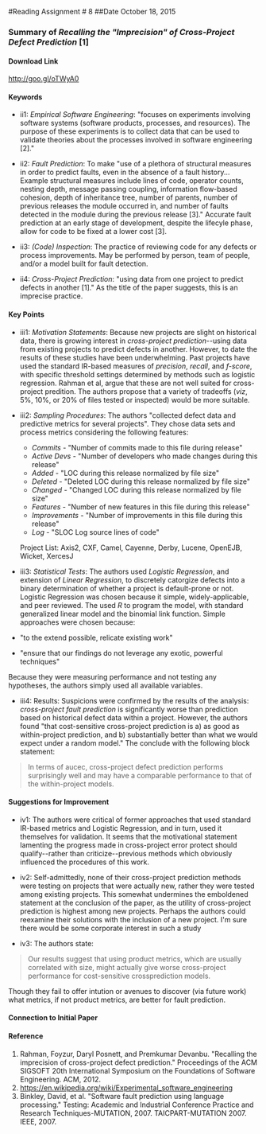 #Reading Assignment # 8
##Date October 18, 2015 
### Summary of *Recalling the "Imprecision" of Cross-Project Defect Prediction* [1] 

#### Download Link
http://goo.gl/oTWyA0

#### Keywords
* ii1: *Empirical Software Engineering*: "focuses on experiments involving software systems (software products, processes, and resources). The purpose of these experiments is to collect data that can be used to validate theories about the processes involved in software engineering [2]."

* ii2: *Fault Prediction*: To make "use of a plethora of structural measures in order to predict faults, even in
the absence of a fault history... Example structural measures include lines of code, operator counts, nesting depth, message passing coupling, information flow-based cohesion, depth of inheritance tree, number of parents, number of previous releases the module occurred in, and number of faults detected in the module during the previous release [3]."  Accurate fault prediction at an early stage of development, despite the lifecyle phase, allow for code to be fixed at a lower cost [3].

* ii3: *(Code) Inspection*: The practice of reviewing code for any defects or process improvements. May be performed by person, team of people, and/or a model built for fault detection.

* ii4: *Cross-Project Prediction*: "using data from one project to predict defects in another [1]."  As the title of the paper suggests, this is an imprecise practice.

#### Key Points
* iii1: *Motivation Statements*: Because new projects are slight on historical data, there is growing interest in *cross-project prediction*--using data from existing projects to predict defects in another.  However, to date the results of these studies have been underwhelming.  Past projects have used the standard IR-based measures of *precision*, *recall*, and *f-score*, with specific threshold settings determined by methods such as logistic regression.  Rahman et al, argue that these are not well suited for cross-project predition.  The authors propose that a variety of tradeoffs (*viz*, 5%, 10%, or 20% of files tested or inspected) would be more suitable.

* iii2: *Sampling Procedures*: The authors "collected defect data and predictive metrics for several projects". They chose data sets and process metrics considering the following features:
  * *Commits* - "Number of commits made to this file during release"
  * *Active Devs* -  "Number of developers who made changes during this release"
  * *Added* - "LOC during this release normalized by file size"
  * *Deleted* - "Deleted LOC during this release normalized by file size"
  * *Changed* - "Changed LOC during this release normalized by file size"
  * *Features* - "Number of new features in this file during this release"
  * *Improvements* - "Number of improvements in this file during this release"
  * *Log* - "SLOC Log source lines of code" 
  
  Project List: Axis2, CXF, Camel, Cayenne, Derby, Lucene, OpenEJB, Wicket, XercesJ

* iii3: *Statistical Tests*: The authors used *Logistic Regression*, and extension of *Linear Regression*, to discretely catorgize defects into a binary determination of whether a project is default-prone or not.  Logistic Regression was chosen because it simple, widely-applicable, and peer reviewed.  The used *R* to program the model, with standard generalized linear model and the binomial link function.  Simple approaches were chosen because:
 * "to the extend possible, relicate existing work"
 * "ensure that our findings do not leverage any exotic, powerful techniques"

 Because they were measuring performance and not testing any hypotheses, the authors simply used all available variables.
 
* iii4: Results: Suspicions were confirmed by the results of the analysis: *cross-project fault prediction* is significantly worse than prediction based on historical defect data within a project. However, the authors found "that cost-sensitive cross-project prediction is a) as good as within-project prediction, and b) substantially better than what we would expect under a random model." The conclude with the following block statement:
>In terms of aucec, cross-project defect prediction performs surprisingly well and may have a comparable performance to that of the within-project models.

#### Suggestions for Improvement 
* iv1: The authors were critical of former approaches that used standard IR-based metrics and Logistic Regression, and in turn, used it themselves for validation.  It seems that the motivational statement lamenting the progress made in cross-project error protect should qualify--rather than criticize--previous methods which obviously influenced the procedures of this work.

* iv2: Self-admittedly, none of their cross-project prediction methods were testing on projects that were actually new, rather they were tested among existing projects.  This somewhat undermines the emboldened statement at the conclusion of the paper, as the utility of cross-project prediction is highest among new projects.  Perhaps the authors could reexamine their solutions with the inclusion of a new project. I'm sure there would be some corporate interest in such a study


* iv3: The authors state:
>Our results suggest that using product metrics, which are usually correlated with size, might actually give worse cross-project performance for cost-sensitive crossprediction models.

 Though they fail to offer intution or avenues to discover (via future work) what metrics, if not product metrics, are better for fault prediction.

#### Connection to Initial Paper

#### Reference
1. Rahman, Foyzur, Daryl Posnett, and Premkumar Devanbu. "Recalling the imprecision of cross-project defect prediction." Proceedings of the ACM SIGSOFT 20th International Symposium on the Foundations of Software Engineering. ACM, 2012.
2. https://en.wikipedia.org/wiki/Experimental_software_engineering
3. Binkley, David, et al. "Software fault prediction using language processing." Testing: Academic and Industrial Conference Practice and Research Techniques-MUTATION, 2007. TAICPART-MUTATION 2007. IEEE, 2007.


